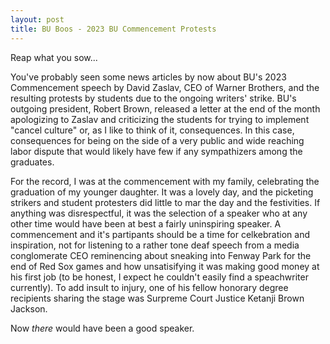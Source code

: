 ```yaml
---
layout: post
title: BU Boos - 2023 BU Commencement Protests
---
```

Reap what you sow...

You've probably seen some news articles by now about BU's 2023 Commencement speech by David Zaslav, CEO of Warner Brothers, and the resulting protests by students due to the ongoing writers' strike.  BU's outgoing president, Robert Brown, released a letter at the end of the month apologizing to Zaslav and criticizing the students for trying to implement "cancel culture" or, as I like to think of it, consequences.  In this case, consequences for being on the side of a very public and wide reaching labor dispute that would likely have few if any sympathizers among the graduates.

For the record, I was at the commencement with my family, celebrating the graduation of my younger daughter.  It was a lovely day, and the picketing strikers and student protesters did little to mar the day and the festivities.  If anything was disrespectful, it was the selection of a speaker who at any other time would have been at best a fairly uninspiring speaker.  A commencement and it's partipants should be a time for celkebration and inspiration, not for listening to a rather tone deaf speech from a media conglomerate CEO reminencing about sneaking into Fenway Park for the end of Red Sox games and how unsatisifying it was making good money at his first job (to be honest, I expect he couldn't easily find a speachwriter currently).  To add insult to injury, one of his fellow honorary degree recipients sharing the stage was Surpreme Court Justice Ketanji Brown Jackson.

Now _there_ would have been a good speaker.